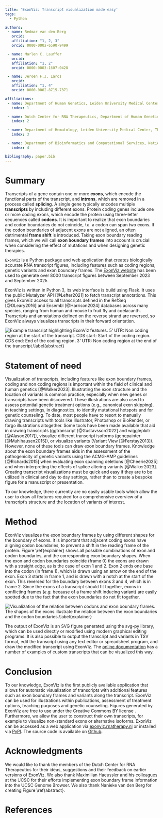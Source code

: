 ```yaml
---
title: 'ExonViz: Transcript visualization made easy'
tags:
  - Python

authors:
 - name: Redmar van den Berg
   orcid:
   affiliation: "1, 2, 3"
   orcid: 0000-0002-6590-9499

 - name: Marlen C. Lauffer
   orcid:
   affiliation: "1, 2"
   orcid: 0000-0003-1607-0428

 - name: Jeroen F.J. Laros
   orcid:
   affiliation: "1, 4"
   orcid: 0000-0002-8715-7371

affiliations:
 - name: Department of Human Genetics, Leiden University Medical Center, The Netherlands
   index: 1

 - name: Dutch Center for RNA Therapeutics, Department of Human Genetics, Leiden University Medical Center, The Netherlands
   index: 2

 - name: Department of Hematology, Leiden University Medical Center, The Netherlands
   index: 3

 - name: Department of Bioinformatics and Computational Services, National Institute of Public Health and the Environment, The Netherlands
   index: 4

bibliography: paper.bib
---
```


# Summary
Transcripts of a gene contain one or more **exons**, which encode the
functional parts of the transcript, and **introns**, which are removed in a
process called **splicing**. A single gene typically encodes multiple
**transcripts** by including different exons. Protein coding genes include one
or more coding exons, which encode the protein using three-letter sequences
called **codons**. It is important to realize that exon boundaries and codon
boundaries do not coincide, *i.e.* a codon can span two exons. If the codon
boundaries of adjacent exons are not aligned, an often detrimental **frame
shift** is introduced. Taking exon boundary reading frames, which we will call
**exon boundary frames** into account is crucial when considering the effect of
mutations and when designing genetic therapies.

`ExonViz` is a Python package and web application that creates biologically
accurate RNA transcript figures, including features such as coding regions,
genetic variants and exon boundary frames. The [ExonViz
website](https://exonviz.rnatherapy.nl) has been used to generate over 8000
transcript figures between September 2023 and September 2025.

ExonViz is written in Python 3, its web interface is build using Flask. It uses
the public Mutalyzer API [@Lefter2021] to fetch transcript annotations. This
gives ExonViz access to all transcripts defined in the RefSeq [@OLeary2016] and
Ensembl [@Harrison2024] databases across many species, ranging from human and
mouse to fruit fly and coelacanth. Transcripts and annotations defined on the
reverse strand are reversed, so ExonViz always visualizes transcripts in their
forward orientation.

![Example transcript highlighting ExonViz features. **5' UTR**: Non coding
region at the start of the transcript. **CDS start**: Start of the coding
region. **CDS end**: End of the coding region. **3' UTR**: Non coding region at
the end of the transcript.\label{abstract}](docs/figures/abstract.svg)

# Statement of need
Visualization of transcripts, including features like exon boundary frames,
coding and non coding regions is important within the field of clinical and
human genetics [@Walker2023]. Illustrating the exon structure and the location
of variants is common practice, especially when new genes or transcripts have
been discovered. These illustrations are also used to assess potential genetic
treatment options (e.g., canonical exon skipping), in teaching settings, in
diagnostics, to identify mutational hotspots and for genetic counseling. To
date, most people have to resort to manually drawing transcripts with tools
like Illustrator, Photoshop or BioRender, or forgo illustrations altogether.
Some tools have been made available that aid in drawing transcripts
(ggtranscript [@Gustavsson2022] and wiggleplotr [@Alasoo2017]), visualize
different transcript isoforms (genepainter [@Muhlhausen2015]), or visualize
variants (Variant View [@Ferstay2013]). However, none of these tools can draw
exon boundary frames. Knowledge about the exon boundary frames aids in the
assessment of the pathogenicity of genetic variants using the ACMG-AMP
guidelines [@Richards2015] when evaluating exon spanning deletions
[@Cheerie2025] and when interpreting the effects of splice altering variants
[@Walker2023]. Creating transcript visualizations must be quick and easy if
they are to be utilized in clinical and day to day settings, rather than to
create a bespoke figure for a manuscript or presentation.

To our knowledge, there currently are no easily usable tools which allow the
user to draw all features required for a comprehensive overview of a
transcript’s structure and the location of variants of interest.

# Method
ExonViz visualizes the exon boundary frames by using different shapes for the
boundary of exons. It is important that adjacent coding exons have aligning
codon boundaries, to prevent a shift in the reading frame of the protein.
Figure \ref{explainer} shows all possible combinations of exon and codon
boundaries, and the corresponding exon boundary shapes. When the exon and codon
boundaries coincide (frame 0) the exons are drawn with a straight edge, as is
the case of exon 1 and 2. Exon 2 ends one base into the codon (in frame 1),
which is drawn using an arrow on the end of the exon. Exon 3 starts in frame 1,
and is drawn with a notch at the start of the exon. This reversed for the
boundary between exons 3 and 4, which is in frame 2. Since the exons of a
transcript should fit together, exons in conflicting frames (*e.g.* because of
a frame shift inducing variant) are easily spotted due to the fact that the
exon boundaries do not fit together.

![Visualization of the relation between codons and exon boundary frames. The shapes of
the exons illustrate the relation between the exon boundaries and the codon
boundaries.\label{explainer}](docs/figures/exonviz-explainer.svg)

The output of ExonViz is an SVG figure generated using the svg-py library,
which can be used directly or modified using modern graphical editing programs.
It is also possible to output the transcript and variants in TSV format, edit
the transcript using any text editor or spreadsheet program, and draw the
modified transcript using ExonViz. The [online
documentation](https://exonviz.readthedocs.io/en/latest/examples.html) has a
number of examples of custom transcripts that can be visualized this way.

# Conclusion
To our knowledge, ExonViz is the first publicly available application that
allows for automatic visualization of transcripts with additional features such
as exon boundary frames and variants along the transcript. ExonViz can be used for
illustrations within publications, assessment of treatment options,
teaching purposes and genetic counseling. Figures generated by ExonViz are free
to use under the Creative Commons BY license . Furthermore, we allow the user
to construct their own transcripts, for example to visualize non-standard exons
or alternative isoforms. ExonViz can be accessed as a web application via
[exonviz.rnatherapy.nl](https://exonviz.rnatherapy.nl) or installed via
[PyPI](https://pypi.org/project/exonviz/). The source code is available on
[Github](https://github.com/DCRT-LUMC/exonviz).

# Acknowledgments
We would like to thank the members of the Dutch Center for RNA Therapeutics for
their ideas, suggestions and their feedback on earlier versions of ExonViz. We
also thank Maximilian Haeussler and his colleagues at the UCSC for their
efforts implementing exon boundary frame information into the UCSC Genome
Browser. We also thank Nanieke van den Berg for creating Figure \ref{abstract}.

# References
